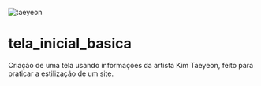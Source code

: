 ![taeyeon](https://user-images.githubusercontent.com/81968616/211902043-336e47cb-4e85-4f67-b963-0f41c63f89e2.png)
# tela_inicial_basica
Criação de uma tela usando informações da artista Kim Taeyeon, feito para praticar a estilização de um site.
